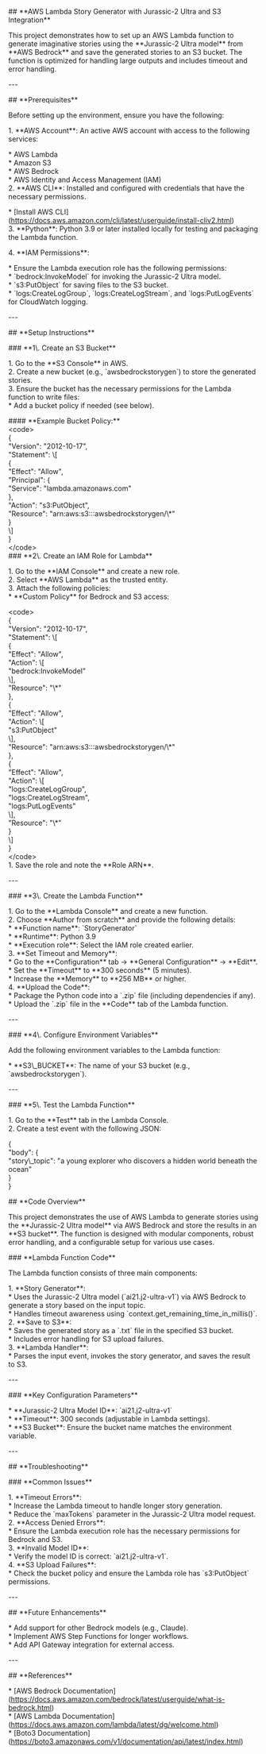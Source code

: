 \#\# \*\*AWS Lambda Story Generator with Jurassic-2 Ultra and S3 Integration\*\*

This project demonstrates how to set up an AWS Lambda function to generate imaginative stories using the \*\*Jurassic-2 Ultra model\*\* from \*\*AWS Bedrock\*\* and save the generated stories to an S3 bucket. The function is optimized for handling large outputs and includes timeout and error handling.

\---

\#\# \*\*Prerequisites\*\*

Before setting up the environment, ensure you have the following:

1\. \*\*AWS Account\*\*: An active AWS account with access to the following services:

   \* AWS Lambda    
   \* Amazon S3    
   \* AWS Bedrock    
   \* AWS Identity and Access Management (IAM)    
2\. \*\*AWS CLI\*\*: Installed and configured with credentials that have the necessary permissions.

   \* \[Install AWS CLI\](https://docs.aws.amazon.com/cli/latest/userguide/install-cliv2.html)    
3\. \*\*Python\*\*: Python 3.9 or later installed locally for testing and packaging the Lambda function.

4\. \*\*IAM Permissions\*\*:

   \* Ensure the Lambda execution role has the following permissions:    
     \* \`bedrock:InvokeModel\` for invoking the Jurassic-2 Ultra model.    
     \* \`s3:PutObject\` for saving files to the S3 bucket.    
     \* \`logs:CreateLogGroup\`, \`logs:CreateLogStream\`, and \`logs:PutLogEvents\` for CloudWatch logging.

\---

\#\# \*\*Setup Instructions\*\*

\#\#\# \*\*1\\. Create an S3 Bucket\*\*

1\. Go to the \*\*S3 Console\*\* in AWS.    
2\. Create a new bucket (e.g., \`awsbedrockstorygen\`) to store the generated stories.    
3\. Ensure the bucket has the necessary permissions for the Lambda function to write files:    
   \* Add a bucket policy if needed (see below).

\#\#\#\# \*\*Example Bucket Policy:\*\*  
\<code\>  
{    
  "Version": "2012-10-17",    
  "Statement": \\\[    
    {    
      "Effect": "Allow",    
      "Principal": {    
        "Service": "lambda.amazonaws.com"    
      },    
      "Action": "s3:PutObject",    
      "Resource": "arn:aws:s3:::awsbedrockstorygen/\\\*"    
    }    
  \\\]    
}  
\</code\>  
\#\#\# \*\*2\\. Create an IAM Role for Lambda\*\*

1\. Go to the \*\*IAM Console\*\* and create a new role.    
2\. Select \*\*AWS Lambda\*\* as the trusted entity.    
3\. Attach the following policies:    
   \* \*\*Custom Policy\*\* for Bedrock and S3 access:  
       
\<code\>  
{    
  "Version": "2012-10-17",    
  "Statement": \\\[    
    {    
      "Effect": "Allow",    
      "Action": \\\[    
        "bedrock:InvokeModel"    
      \\\],    
      "Resource": "\\\*"    
    },    
    {    
      "Effect": "Allow",    
      "Action": \\\[    
        "s3:PutObject"    
      \\\],    
      "Resource": "arn:aws:s3:::awsbedrockstorygen/\\\*"    
    },    
    {    
      "Effect": "Allow",    
      "Action": \\\[    
        "logs:CreateLogGroup",    
        "logs:CreateLogStream",    
        "logs:PutLogEvents"    
      \\\],    
      "Resource": "\\\*"    
    }    
  \\\]    
}  
\</code\>  
1\. Save the role and note the \*\*Role ARN\*\*.

\---

\#\#\# \*\*3\\. Create the Lambda Function\*\*

1\. Go to the \*\*Lambda Console\*\* and create a new function.    
2\. Choose \*\*Author from scratch\*\* and provide the following details:    
   \* \*\*Function name\*\*: \`StoryGenerator\`    
   \* \*\*Runtime\*\*: Python 3.9    
   \* \*\*Execution role\*\*: Select the IAM role created earlier.    
3\. \*\*Set Timeout and Memory\*\*:    
   \* Go to the \*\*Configuration\*\* tab → \*\*General Configuration\*\* → \*\*Edit\*\*.    
   \* Set the \*\*Timeout\*\* to \*\*300 seconds\*\* (5 minutes).    
   \* Increase the \*\*Memory\*\* to \*\*256 MB\*\* or higher.    
4\. \*\*Upload the Code\*\*:    
   \* Package the Python code into a \`.zip\` file (including dependencies if any).    
   \* Upload the \`.zip\` file in the \*\*Code\*\* tab of the Lambda function.

\---

\#\#\# \*\*4\\. Configure Environment Variables\*\*

Add the following environment variables to the Lambda function:

\* \*\*S3\\\_BUCKET\*\*: The name of your S3 bucket (e.g., \`awsbedrockstorygen\`).

\---

\#\#\# \*\*5\\. Test the Lambda Function\*\*

1\. Go to the \*\*Test\*\* tab in the Lambda Console.    
2\. Create a test event with the following JSON:

{    
  "body": {    
    "story\\\_topic": "a young explorer who discovers a hidden world beneath the ocean"    
  }    
}

\#\# \*\*Code Overview\*\*

This project demonstrates the use of AWS Lambda to generate stories using the \*\*Jurassic-2 Ultra model\*\* via AWS Bedrock and store the results in an \*\*S3 bucket\*\*. The function is designed with modular components, robust error handling, and a configurable setup for various use cases. 

\#\#\# \*\*Lambda Function Code\*\*

The Lambda function consists of three main components:

1\. \*\*Story Generator\*\*:    
   \* Uses the Jurassic-2 Ultra model (\`ai21.j2-ultra-v1\`) via AWS Bedrock to generate a story based on the input topic.    
   \* Handles timeout awareness using \`context.get\_remaining\_time\_in\_millis()\`.    
2\. \*\*Save to S3\*\*:    
   \* Saves the generated story as a \`.txt\` file in the specified S3 bucket.    
   \* Includes error handling for S3 upload failures.    
3\. \*\*Lambda Handler\*\*:    
   \* Parses the input event, invokes the story generator, and saves the result to S3.

\---

\#\#\# \*\*Key Configuration Parameters\*\*

\* \*\*Jurassic-2 Ultra Model ID\*\*: \`ai21.j2-ultra-v1\`    
\* \*\*Timeout\*\*: 300 seconds (adjustable in Lambda settings).    
\* \*\*S3 Bucket\*\*: Ensure the bucket name matches the environment variable.

\---

\#\# \*\*Troubleshooting\*\*

\#\#\# \*\*Common Issues\*\*

1\. \*\*Timeout Errors\*\*:    
   \* Increase the Lambda timeout to handle longer story generation.    
   \* Reduce the \`maxTokens\` parameter in the Jurassic-2 Ultra model request.    
2\. \*\*Access Denied Errors\*\*:    
   \* Ensure the Lambda execution role has the necessary permissions for Bedrock and S3.    
3\. \*\*Invalid Model ID\*\*:    
   \* Verify the model ID is correct: \`ai21.j2-ultra-v1\`.    
4\. \*\*S3 Upload Failures\*\*:    
   \* Check the bucket policy and ensure the Lambda role has \`s3:PutObject\` permissions.

\---

\#\# \*\*Future Enhancements\*\*

\* Add support for other Bedrock models (e.g., Claude).    
\* Implement AWS Step Functions for longer workflows.    
\* Add API Gateway integration for external access.

\---

\#\# \*\*References\*\*

\* \[AWS Bedrock Documentation\](https://docs.aws.amazon.com/bedrock/latest/userguide/what-is-bedrock.html)    
\* \[AWS Lambda Documentation\](https://docs.aws.amazon.com/lambda/latest/dg/welcome.html)    
\* \[Boto3 Documentation\](https://boto3.amazonaws.com/v1/documentation/api/latest/index.html)

